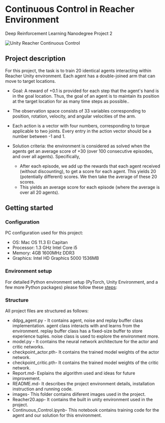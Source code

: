 # Continuous Control in Reacher Environment
Deep Reinforcement Learning Nanodegree Project 2

![Unity Reacher Continuous Control](images/reacher_continuous.gif)

## Project description
For this project, the task is to train 20 identical agents interacting within Reacher Unity environment. Each agent has a double-joined arm that can move to target locations.

* Goal: A reward of +0.1 is provided for each step that the agent's hand is in the goal location. Thus, the goal of an agent is to maintain its position at the target location for as many time steps as possible..

* The observation space consists of 33 variables corresponding to position, rotation, velocity, and angular velocities of the arm.

* Each action is a vector with four numbers, corresponding to torque applicable to two joints. Every entry in the action vector should be a number between -1 and 1.

* Solution criteria: the environment is considered as solved when the agents get an average score of +30 (over 100 consecutive episodes, and over all agents). Specifically,

	* After each episode, we add up the rewards that each agent received (without discounting), to get a score for each agent. This yields 20 (potentially different) scores. We then take the average of these 20 scores.
	* This yields an average score for each episode (where the average is over all 20 agents).

## Getting started
### Configuration
PC configuration used for this project:

* OS: Mac OS 11.3 El Capitan
* Processor: 1.3 GHz Intel Core i5
* Memory: 4GB 1600MHz DDR3
* Graphics: Intel HD Graphics 5000 1536MB

### Environment setup
For detailed Python environment setup (PyTorch, Unity Environment, and a few more Python packages) please follow these [steps](https://github.com/udacity/deep-reinforcement-learning#dependencies): 

### Structure
All project files are structured as follows:

* ddpg_agent.py - It contains agent, noise and replay buffer class implementation. agent class interacts with and learns from the environment. replay buffer class has a fixed-size buffer to store experience tuples. noise class is used to explore the environment more.
* model.py - It contains the neural network architecture for the actor and critic networks.
* checkpoint_actor.pth- It contains the trained model weights of the actor network.
* checkpoint_critic.pth- It contains the trained model weights of the critic network.
* Report.md- Explains the algorithm used and ideas for future improvement.
* README.md- It describes the project environment details, installation instruction and running code.
* images- This folder contains diiferent images used in the project.
* Reacher20.app- It contains the built in unity environment used in the project.
* Continuous_Control.ipynb- This notebook contains training code for the agent and our solution for this environment.


